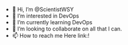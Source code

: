 - 👋 Hi, I’m @ScientistWSY
- 👀 I’m interested in DevOps
- 🌱 I’m currently learning DevOps
- 💞️ I’m looking to collaborate on all that I can.
- 📫 How to reach me Here link:!

<!---
ScientistWSY/ScientistWSY is a ✨ special ✨ repository because its `README.md` (this file) appears on your GitHub profile.
You can click the Preview link to take a look at your changes.
--->
